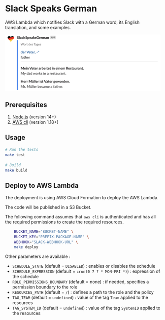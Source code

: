 # Slack Speaks German

AWS Lambda which notifies Slack with a German word, its English translation, and some examples.

![Image](./assets/readme-example-noun-masculin.png)

## Prerequisites

1. [Node.js](https://nodejs.org/en/) (version 14+)
1. [AWS cli](https://aws.amazon.com/cli/) (version 1.18+)

## Usage

```bash
# Run the tests
make test

# Build
make build
```

## Deploy to AWS Lambda

The deployment is using AWS Cloud Formation to deploy the AWS Lambda.

The code will be published in a S3 Bucket.

The following command assumes that `aws cli` is authenticated and has all the required permissions to create the required resources.

```bash
    BUCKET_NAME="BUCKET-NAME" \
    BUCKET_KEY="PREFIX-PACKAGE-NAME" \
    WEBHOOK="SLACK-WEBHOOK-URL" \
    make deploy
```

Other parameters are available :
* `SCHEDULE_STATE` (default = `DISABLED`) : enables or disables the schedule
* `SCHEDULE_EXPRESSION` (default = `cron(0 7 ? * MON-FRI *)`) : expression of the schedule
* `ROLE_PERMISSIONS_BOUNDARY` (default = none) : if needed, specifies a permission boundary to the role
* `RESOURCES_PATH` (default = `/`) : defines a path to the role and the policy
* `TAG_TEAM` (default = `undefined`) : value of the tag `Team` applied to the resources
* `TAG_SYSTEM_ID` (default = `undefined`) : value of the tag `SystemID` applied to the resources
